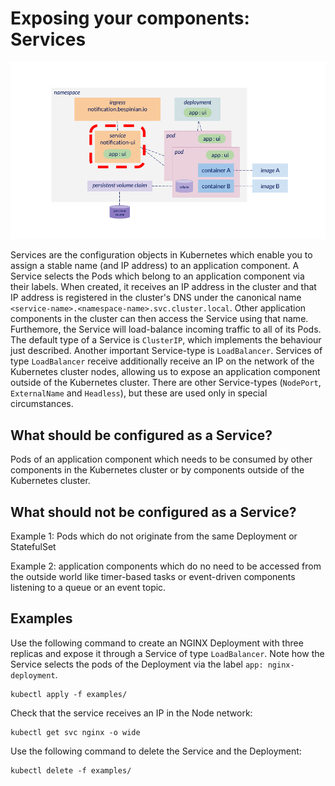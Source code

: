 # Exposing your components: Services

![Diagram of Kubernetes resources with service focused](img/services.png)

Services are the configuration objects in Kubernetes which enable you to assign a stable name (and IP address) to an application component. A Service selects the Pods which belong to an application component via their labels. When created, it receives an IP address in the cluster and that IP address is registered in the cluster's DNS under the canonical name `<service-name>.<namespace-name>.svc.cluster.local`. Other application components in the cluster can then access the Service using that name. Furthemore, the Service will load-balance incoming traffic to all of its Pods. The default type of a Service is `ClusterIP`, which implements the behaviour just described. Another important Service-type is `LoadBalancer`. Services of type `LoadBalancer` receive additionally receive an IP on the network of the Kubernetes cluster nodes, allowing us to expose an application component outside of the Kubernetes cluster. There are other Service-types (`NodePort`, `ExternalName` and `Headless`), but these are used only in special circumstances.

## What should be configured as a Service?

Pods of an application component which needs to be consumed by other components in the Kubernetes cluster or by components outside of the Kubernetes cluster.

## What should not be configured as a Service?

Example 1: Pods which do not originate from the same Deployment or StatefulSet

Example 2: application components which do no need to be accessed from the outside world like timer-based tasks or event-driven components listening to a queue or an event topic.

## Examples

Use the following command to create an NGINX Deployment with three replicas and expose it through a Service of type `LoadBalancer`. Note how the Service selects the pods of the Deployment via the label `app: nginx-deployment`.

```
kubectl apply -f examples/
```

Check that the service receives an IP in the Node network:

```
kubectl get svc nginx -o wide
```

Use the following command to delete the Service and the Deployment:

```
kubectl delete -f examples/
```
